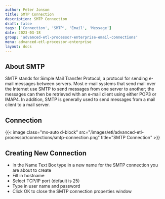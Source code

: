 ```yaml
---
author: Peter Jonson
title: SMTP Connection
description: SMTP Connection
draft: false
tags: ['Connection', 'SMTP', 'Email', 'Message']
date: 2023-03-18
group: 'advanced-etl-processor-enterprise-email-connections'
menu: advanced-etl-processor-enterprise
layout: docs
---
```


## About SMTP

SMTP stands for Simple Mail Transfer Protocol, a protocol for sending e-mail messages between servers. Most e-mail systems that send mail over the Internet use SMTP to send messages from one server to another; the messages can then be retrieved with an e-mail client using either POP3 or IMAP4. In addition, SMTP is generally used to send messages from a mail client to a mail server.

## Connection

{{< image class="mx-auto d-block" src="/images/etl/advanced-etl-processor/connections/smtp-connection.png" title="SMTP Connection" >}}

## Creating New Connection

- In the Name Text Box type in a new name for the SMTP connection you are about to create
- Fill in hostname
- Select TCP/IP port (default is 25)
- Type in user name and password
- Click OK to close the SMTP connection properties window
